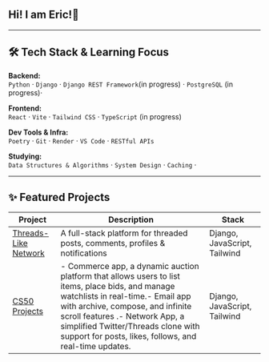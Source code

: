 ## Hi! I am Eric!👋

---
## 🛠️ Tech Stack & Learning Focus

**Backend:**  
`Python` · `Django` · `Django REST Framework`(in progress) · `PostgreSQL` (in progress)·

**Frontend:**  
`React` · `Vite` · `Tailwind CSS` · `TypeScript` (in progress)

**Dev Tools & Infra:**  
`Poetry` · `Git` · `Render` · `VS Code` · `RESTful APIs`  

**Studying:**  
`Data Structures & Algorithms` · `System Design` · `Caching` · 

---
## ✨ Featured Projects

| Project | Description | Stack |
|--------|-------------|-------|
| [Threads-Like Network](https://github.com/你的帳號/Threads-like-Network) | A full-stack platform for threaded posts, comments, profiles & notifications | Django, JavaScript, Tailwind |
| [CS50 Projects]((https://github.com/Skyrover1014/CS50-s-web-2020.git)) |- Commerce app, a dynamic auction platform that allows users to list items, place bids, and manage watchlists in real-time.- Email app with archive, compose, and infinite scroll features .- Network App, a simplified Twitter/Threads clone with support for posts, likes, follows, and real-time updates.| Django, JavaScript, Tailwind |



<!--
**Skyrover1014/Skyrover1014** is a ✨ _special_ ✨ repository because its `README.md` (this file) appears on your GitHub profile.

Here are some ideas to get you started:

- 🔭 I’m currently working on ...
- 🌱 I’m currently learning ...
- 👯 I’m looking to collaborate on ...
- 🤔 I’m looking for help with ...
- 💬 Ask me about ...
- 📫 How to reach me: ...
- 😄 Pronouns: ...
- ⚡ Fun fact: ...
-->
